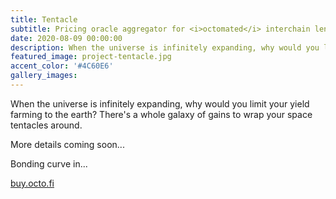 ```yaml
---
title: Tentacle
subtitle: Pricing oracle aggregator for <i>octomated</i> interchain lending — Q1, 2021.
date: 2020-08-09 00:00:00
description: When the universe is infinitely expanding, why would you limit your yield farming to the earth? There's a whole galaxy of gains to wrap your space tentacles around.
featured_image: project-tentacle.jpg
accent_color: '#4C60E6'
gallery_images: 
---
```


When the universe is infinitely expanding, why would you limit your yield farming to the earth? There's a whole galaxy of gains to wrap your space tentacles around.

More details coming soon...

<p id="timer">Bonding curve in...</p>

[buy.octo.fi](https://buy.octo.fi)
